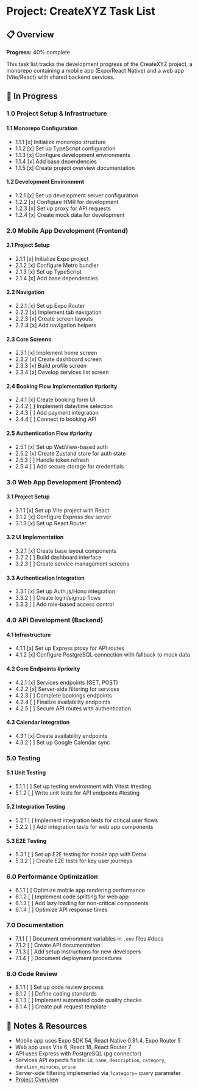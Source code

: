# Project: CreateXYZ Task List

## 📋 Overview
**Progress:** 40% complete  

This task list tracks the development progress of the CreateXYZ project, a monorepo containing a mobile app (Expo/React Native) and a web app (Vite/React) with shared backend services.

## 🔄 In Progress

### 1.0 Project Setup & Infrastructure
#### 1.1 Monorepo Configuration
- 1.1.1 [x] Initialize monorepo structure
- 1.1.2 [x] Set up TypeScript configuration
- 1.1.3 [x] Configure development environments
- 1.1.4 [x] Add base dependencies
- 1.1.5 [x] Create project overview documentation

#### 1.2 Development Environment
- 1.2.1 [x] Set up development server configuration
- 1.2.2 [x] Configure HMR for development
- 1.2.3 [x] Set up proxy for API requests
- 1.2.4 [x] Create mock data for development

### 2.0 Mobile App Development (Frontend)
#### 2.1 Project Setup
- 2.1.1 [x] Initialize Expo project
- 2.1.2 [x] Configure Metro bundler
- 2.1.3 [x] Set up TypeScript
- 2.1.4 [x] Add base dependencies

#### 2.2 Navigation
- 2.2.1 [x] Set up Expo Router
- 2.2.2 [x] Implement tab navigation
- 2.2.3 [x] Create screen layouts
- 2.2.4 [x] Add navigation helpers

#### 2.3 Core Screens
- 2.3.1 [x] Implement home screen
- 2.3.2 [x] Create dashboard screen
- 2.3.3 [x] Build profile screen
- 2.3.4 [x] Develop services list screen

#### 2.4 Booking Flow Implementation #priority
- 2.4.1 [x] Create booking form UI
- 2.4.2 [ ] Implement date/time selection
- 2.4.3 [ ] Add payment integration
- 2.4.4 [ ] Connect to booking API

#### 2.5 Authentication Flow #priority
- 2.5.1 [x] Set up WebView-based auth
- 2.5.2 [x] Create Zustand store for auth state
- 2.5.3 [ ] Handle token refresh
- 2.5.4 [ ] Add secure storage for credentials

### 3.0 Web App Development (Frontend)
#### 3.1 Project Setup
- 3.1.1 [x] Set up Vite project with React
- 3.1.2 [x] Configure Express dev server
- 3.1.3 [x] Set up React Router

#### 3.2 UI Implementation
- 3.2.1 [x] Create base layout components
- 3.2.2 [ ] Build dashboard interface
- 3.2.3 [ ] Create service management screens

#### 3.3 Authentication Integration
- 3.3.1 [x] Set up Auth.js/Hono integration
- 3.3.2 [ ] Create login/signup flows
- 3.3.3 [ ] Add role-based access control

### 4.0 API Development (Backend)
#### 4.1 Infrastructure
- 4.1.1 [x] Set up Express proxy for API routes
- 4.1.2 [x] Configure PostgreSQL connection with fallback to mock data

#### 4.2 Core Endpoints #priority
- 4.2.1 [x] Services endpoints (GET, POST)
- 4.2.2 [x] Server-side filtering for services
- 4.2.3 [ ] Complete bookings endpoints
- 4.2.4 [ ] Finalize availability endpoints
- 4.2.5 [ ] Secure API routes with authentication

#### 4.3 Calendar Integration
- 4.3.1 [x] Create availability endpoints
- 4.3.2 [ ] Set up Google Calendar sync

### 5.0 Testing
#### 5.1 Unit Testing
- 5.1.1 [ ] Set up testing environment with Vitest #testing
- 5.1.2 [ ] Write unit tests for API endpoints #testing

#### 5.2 Integration Testing
- 5.2.1 [ ] Implement integration tests for critical user flows
- 5.2.2 [ ] Add integration tests for web app components

#### 5.3 E2E Testing
- 5.3.1 [ ] Set up E2E testing for mobile app with Detox
- 5.3.2 [ ] Create E2E tests for key user journeys

### 6.0 Performance Optimization
- 6.1.1 [ ] Optimize mobile app rendering performance
- 6.1.2 [ ] Implement code splitting for web app
- 6.1.3 [ ] Add lazy loading for non-critical components
- 6.1.4 [ ] Optimize API response times

### 7.0 Documentation
- 7.1.1 [ ] Document environment variables in `.env` files #docs
- 7.1.2 [ ] Create API documentation
- 7.1.3 [ ] Add setup instructions for new developers
- 7.1.4 [ ] Document deployment procedures

### 8.0 Code Review
- 8.1.1 [ ] Set up code review process
- 8.1.2 [ ] Define coding standards
- 8.1.3 [ ] Implement automated code quality checks
- 8.1.4 [ ] Create pull request template

## 📌 Notes & Resources
- Mobile app uses Expo SDK 54, React Native 0.81.4, Expo Router 5
- Web app uses Vite 6, React 18, React Router 7
- API uses Express with PostgreSQL (pg connector)
- Services API expects fields: `id`, `name`, `description`, `category`, `duration_minutes`, `price`
- Server-side filtering implemented via `?category=` query parameter
- [Project Overview](/Users/krystiangaleczka/Downloads/createxyz-project/PROJECT_OVERVIEW.md)